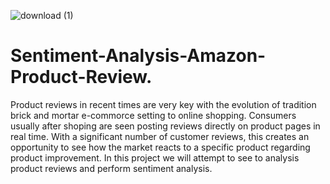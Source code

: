 ![download (1)](https://github.com/cwiredu1/Sentiment-Analysis-of-Amazon-Product-Review/assets/121901813/ea8c8407-9d3b-4b61-8361-1e19460cf45b)
# Sentiment-Analysis-Amazon-Product-Review.
Product reviews in recent times are very key with the evolution of tradition brick and mortar e-commorce setting to online shopping. Consumers usually after shoping are seen posting reviews directly on product pages in real time. With a significant number of customer reviews, this creates an opportunity to see how the market reacts to a specific product regarding product improvement. In this project we will attempt to see to analysis product reviews and perform sentiment analysis.
